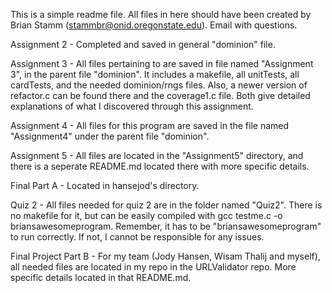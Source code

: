 This is a simple readme file.  All files in here should have been created by
Brian Stamm (stammbr@onid.oregonstate.edu).  Email with questions.

Assignment 2 - Completed and saved in general "dominion" file.

Assignment 3 - All files pertaining to are saved in file named "Assignment 3", in the
parent file "dominion".  It includes a makefile, all unitTests, all cardTests, and
the needed dominion/rngs files.  Also, a newer version of refactor.c can be found
there and the coverage1.c file.  Both give detailed explanations of what I discovered
through this assignment.

Assignment 4 - All files for this program are saved in the file named "Assignment4" under the
parent file "dominion".

Assignment 5 - All files are located in the "Assignment5" directory, and there is a 
seperate README.md located there with more specific details.

Final Part A - Located in hansejod's directory.

Quiz 2 - All files needed for quiz 2 are in the folder named "Quiz2".  There is no makefile for 
it, but can be easily compiled with gcc testme.c -o briansawesomeprogram.  Remember, it has to
be "briansawesomeprogram" to run correctly.  If not, I cannot be responsible for any issues.

Final Project Part B - For my team (Jody Hansen, Wisam Thalij and myself), all needed files 
are located in my repo in the URLValidator repo.  More specific details located in that README.md.
